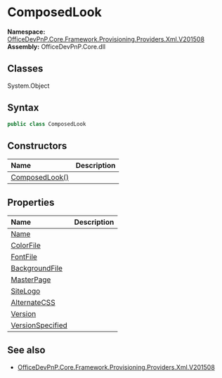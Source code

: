# ComposedLook

**Namespace:** [OfficeDevPnP.Core.Framework.Provisioning.Providers.Xml.V201508](OfficeDevPnP.Core.Framework.Provisioning.Providers.Xml.V201508.md)  
**Assembly:** OfficeDevPnP.Core.dll  
## Classes
System.Object  
## Syntax
```C#
public class ComposedLook
```
## Constructors
|**Name**|**Description**|
|:-----|:-----|
| [ComposedLook()](ComposedLookconstructor1details.md) | 
## Properties
|**Name**|**Description**|
|:-----|:-----|
| [Name](ComposedLook.Name.md) | 
| [ColorFile](ComposedLook.ColorFile.md) | 
| [FontFile](ComposedLook.FontFile.md) | 
| [BackgroundFile](ComposedLook.BackgroundFile.md) | 
| [MasterPage](ComposedLook.MasterPage.md) | 
| [SiteLogo](ComposedLook.SiteLogo.md) | 
| [AlternateCSS](ComposedLook.AlternateCSS.md) | 
| [Version](ComposedLook.Version.md) | 
| [VersionSpecified](ComposedLook.VersionSpecified.md) | 
## See also
- [OfficeDevPnP.Core.Framework.Provisioning.Providers.Xml.V201508](OfficeDevPnP.Core.Framework.Provisioning.Providers.Xml.V201508.md)
